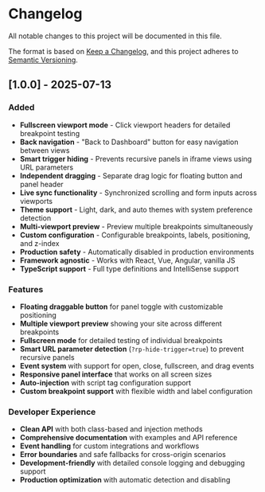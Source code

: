 # Changelog

All notable changes to this project will be documented in this file.

The format is based on [Keep a Changelog](https://keepachangelog.com/en/1.0.0/),
and this project adheres to [Semantic Versioning](https://semver.org/spec/v2.0.0.html).

## [1.0.0] - 2025-07-13

### Added

- **Fullscreen viewport mode** - Click viewport headers for detailed breakpoint testing
- **Back navigation** - "Back to Dashboard" button for easy navigation between views
- **Smart trigger hiding** - Prevents recursive panels in iframe views using URL parameters
- **Independent dragging** - Separate drag logic for floating button and panel header
- **Live sync functionality** - Synchronized scrolling and form inputs across viewports
- **Theme support** - Light, dark, and auto themes with system preference detection
- **Multi-viewport preview** - Preview multiple breakpoints simultaneously
- **Custom configuration** - Configurable breakpoints, labels, positioning, and z-index
- **Production safety** - Automatically disabled in production environments
- **Framework agnostic** - Works with React, Vue, Angular, vanilla JS
- **TypeScript support** - Full type definitions and IntelliSense support

### Features

- **Floating draggable button** for panel toggle with customizable positioning
- **Multiple viewport preview** showing your site across different breakpoints
- **Fullscreen mode** for detailed testing of individual breakpoints
- **Smart URL parameter detection** (`?rp-hide-trigger=true`) to prevent recursive panels
- **Event system** with support for open, close, fullscreen, and drag events
- **Responsive panel interface** that works on all screen sizes
- **Auto-injection** with script tag configuration support
- **Custom breakpoint support** with flexible width and label configuration

### Developer Experience

- **Clean API** with both class-based and injection methods
- **Comprehensive documentation** with examples and API reference
- **Event handling** for custom integrations and workflows
- **Error boundaries** and safe fallbacks for cross-origin scenarios
- **Development-friendly** with detailed console logging and debugging support
- **Production optimization** with automatic detection and disabling
